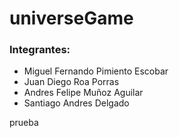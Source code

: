 # universeGame

### Integrantes:  
- Miguel Fernando Pimiento Escobar  
- Juan Diego Roa Porras
- Andres Felipe Muñoz Aguilar
- Santiago Andres Delgado


prueba
